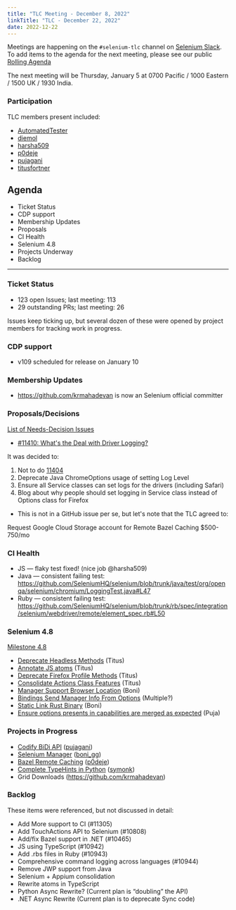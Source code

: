 ```yaml
---
title: "TLC Meeting - December 8, 2022"
linkTitle: "TLC - December 22, 2022"
date: 2022-12-22
---
```


Meetings are happening on the `#selenium-tlc` channel on [Selenium Slack](https://selenium.dev/support).
To add items to the agenda for the next meeting, please see our public [Rolling Agenda](https://docs.google.com/document/d/18InWY44S0C_ECkRkRo8GKictu8BEtsahRsFh17tmUR0/edit#)

The next meeting will be Thursday, January 5 at 0700 Pacific / 1000 Eastern / 1500 UK / 1930 India.

### Participation

TLC members present included:
* [AutomatedTester]
* [diemol]
* [harsha509]
* [p0deje]
* [pujagani]
* [titusfortner]

## Agenda

* Ticket Status
* CDP support
* Membership Updates
* Proposals
* CI Health
* Selenium 4.8
* Projects Underway
* Backlog

***

### Ticket Status

* 123 open Issues; last meeting: 113
* 29 outstanding PRs; last meeting: 26

Issues keep ticking up, but several dozen of these were opened by project members for tracking work in progress.

### CDP support

* v109 scheduled for release on January 10

### Membership Updates

* https://github.com/krmahadevan is now an Selenium official committer

### Proposals/Decisions

[List of Needs-Decision Issues](https://github.com/SeleniumHQ/selenium/labels/A-needs%20decision)

* [#11410: What's the Deal with Driver Logging?](https://github.com/SeleniumHQ/selenium/issues/11410) 

It was decided to:
  1. Not to do [11404](https://github.com/SeleniumHQ/selenium/pull/11404)
  2. Deprecate Java ChromeOptions usage of setting Log Level
  3. Ensure all Service classes can set logs for the drivers (including Safari)
  4. Blog about why people should set logging in Service class instead of Options class for Firefox

* This is not in a GitHub issue per se, but let's note that the TLC agreed to:

Request Google Cloud Storage account for Remote Bazel Caching $500-750/mo

### CI Health

* JS — flaky test fixed! (nice job @harsha509)
* Java — consistent failing test: https://github.com/SeleniumHQ/selenium/blob/trunk/java/test/org/openqa/selenium/chromium/LoggingTest.java#L47
* Ruby — consistent failing test: https://github.com/SeleniumHQ/selenium/blob/trunk/rb/spec/integration/selenium/webdriver/remote/element_spec.rb#L50

### Selenium 4.8

[Milestone 4.8](https://github.com/SeleniumHQ/selenium/milestone/9)

* [Deprecate Headless Methods](https://github.com/SeleniumHQ/selenium/pull/11467) (Titus)
* [Annotate JS atoms](https://github.com/SeleniumHQ/selenium/issues/11038) (Titus)
* [Deprecate Firefox Profile Methods](https://github.com/SeleniumHQ/selenium/pull/11118) (Titus)
* [Consolidate Actions Class Features](https://github.com/SeleniumHQ/selenium/issues/10724) (Titus)
* [Manager Support Browser Location](https://github.com/SeleniumHQ/selenium/issues/11351) (Boni)
* [Bindings Send Manager Info From Options](https://github.com/SeleniumHQ/selenium/issues/11372) (Multiple?)
* [Static Link Rust Binary](https://github.com/SeleniumHQ/selenium/issues/11400) (Boni)
* [Ensure options presents in capabilities are merged as expected](https://github.com/SeleniumHQ/selenium/pull/11396) (Puja)


### Projects in Progress

* [Codify BiDi API](https://docs.google.com/document/d/1dCd8Y2PYaR5mOGSmNTwllEHNmFqegfoGkP-TCKvPzSU/edit#) ([pujagani])
* [Selenium Manager](https://github.com/SeleniumHQ/selenium/blob/trunk/rust/README.md#roadmap) ([boni_gg])
* [Bazel Remote Caching](https://github.com/SeleniumHQ/selenium/issues/11306) ([p0deje])
* [Complete TypeHints in Python](https://github.com/SeleniumHQ/selenium/issues/9480) ([symonk])
* Grid Downloads (https://github.com/krmahadevan)

### Backlog

These items were referenced, but not discussed in detail:

* Add More support to CI (#11305)
* Add TouchActions API to Selenium (#10808)
* Add/fix Bazel support in .NET (#10465)
* JS using TypeScript (#10942)
* Add .rbs files in Ruby (#10943)
* Comprehensive command logging across languages (#10944)
* Remove JWP support from Java
* Selenium + Appium consolidation
* Rewrite atoms in TypeScript
* Python Async Rewrite? (Current plan is “doubling” the API)
* .NET Async Rewrite (Current plan is to deprecate Sync code)


[AutomatedTester]: https://github.com/AutomatedTester/
[boni_gg]: https://twitter.com/boni_gg/
[diemol]: https://github.com/diemol/
[harsha509]: https://github.com/harsha509/
[p0deje]: https://github.com/p0deje/
[pujagani]: https://github.com/pujagani/
[symonk]: http://github.com/symonk/
[TamsilAmani]: https://github.com/TamsilAmani/
[titusfortner]: https://github.com/titusfortner/
